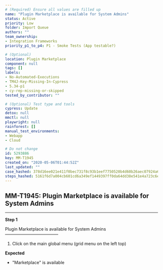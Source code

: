 ```yaml
---
# (Required) Ensure all values are filled up
name: "Plugin Marketplace is available for System Admins"
status: Active
priority: Low
folder: Import Queue
authors: ""
team_ownership: 
- Integration Frameworks
priority_p1_to_p4: P1 - Smoke Tests (App testable?)

# (Optional)
location: Plugin Marketplace
component: null
tags: []
labels: 
- No-Automated-Executions
- TM4J-Key-Missing-In-Cypress
- 5.34-p1
- cy-rep-missing-or-skipped
tested_by_contributor: ""

# (Optional) Test type and tools
cypress: Update
detox: null
mmctl: null
playwright: null
rainforest: []
manual_test_environments: 
- Webapp
- Cloud

# Do not change
id: 5293886
key: MM-T1945
created_on: "2020-05-06T01:44:52Z"
last_updated: ""
case_hashed: 378d16ee021e411f0bec731f8c93b1eef7750520b4d60b26aec07924a688342e6a7a1aa0f6267ab998e28f2bb89674a6
steps_hashed: 5161f6d7a004cb601cd6a349ef1449397ff0da64dd38e541e4a723c6e56758cc8ec764d82f334161f762a2533469c7a3
---
```


<!-- (Auto-generated) Based on frontmatter's "key" and "name" -->

## MM-T1945: Plugin Marketplace is available for System Admins

---

**Step 1**

Plugin Marketplace is available for System Admins\
–––––––––––––––––––––––––

1. Click on the main global menu (grid menu on the left top)

**Expected**

- "Marketplace" is available
